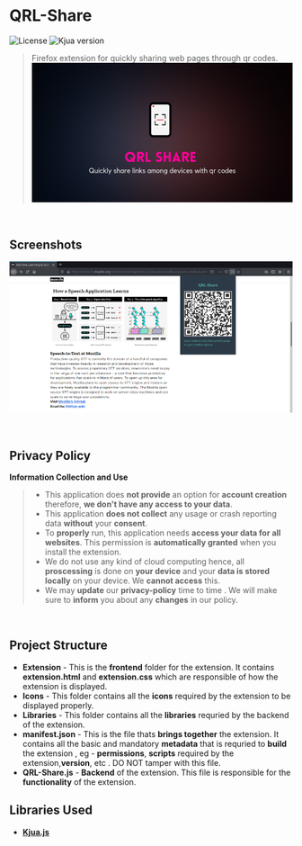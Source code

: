 # QRL-Share
![License](https://img.shields.io/github/license/BiswasJishnu/QRL-Share?style=flat-square)
![Kjua version](https://img.shields.io/npm/v/kjua?label=kjua&style=flat-square)

>Firefox extension for quickly sharing web pages through qr codes.
![Project Banner](./Images/Repobanner.png)

<br>

## Screenshots
![Screenshot](./Images/Screenshot.png)

<br>

## Privacy Policy

**Information Collection and Use**
> * This application does **not provide** an option for **account creation** therefore, **we don't have any access to your data**.
> * This application **does not collect** any usage or crash reporting data **without** your **consent**.
> * To **properly** run, this application needs **access your data for all websites**. This permission is **automatically granted** when you install the extension.
> * We do not use any kind of cloud computing hence, all **proscessing** is done on **your device** and your **data is stored locally** on your device. We **cannot access** this.
> * We may **update** our **privacy-policy** time to time . We will make sure to **inform** you about any **changes** in our policy.

<br>

## Project Structure

* **Extension** - This is the **frontend** folder for the extension. It contains **extension.html** and  **extension.css** which are responsible of how the extension is displayed.
* **Icons** - This folder contains all the **icons** required by the extension to be displayed properly.
* **Libraries** - This folder contains all the **libraries** requried by the backend of the extension.
* **manifest.json** - This is the file thats **brings together** the extension. It contains all the basic and mandatory **metadata** that is requried to **build** the extension , eg - **permissions**, **scripts** required by the extension,**version**, etc . DO NOT tamper with this file.
* **QRL-Share.js** - **Backend** of the extension. This file is responsible for the **functionality** of the extension. 

## Libraries Used
*  [**Kjua.js**](https://larsjung.de/kjua/)
